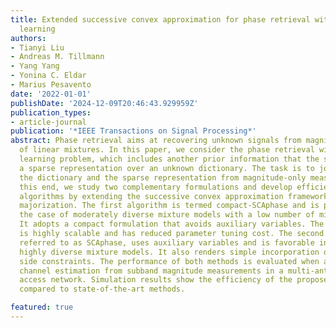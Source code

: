 ```yaml
---
title: Extended successive convex approximation for phase retrieval with dictionary
  learning
authors:
- Tianyi Liu
- Andreas M. Tillmann
- Yang Yang
- Yonina C. Eldar
- Marius Pesavento
date: '2022-01-01'
publishDate: '2024-12-09T20:46:43.929959Z'
publication_types:
- article-journal
publication: '*IEEE Transactions on Signal Processing*'
abstract: Phase retrieval aims at recovering unknown signals from magnitude measurements
  of linear mixtures. In this paper, we consider the phase retrieval with dictionary
  learning problem, which includes another prior information that the signal admits
  a sparse representation over an unknown dictionary. The task is to jointly estimate
  the dictionary and the sparse representation from magnitude-only measurements. To
  this end, we study two complementary formulations and develop efficient parallel
  algorithms by extending the successive convex approximation framework using a smooth
  majorization. The first algorithm is termed compact-SCAphase and is preferable in
  the case of moderately diverse mixture models with a low number of mixing components.
  It adopts a compact formulation that avoids auxiliary variables. The proposed algorithm
  is highly scalable and has reduced parameter tuning cost. The second algorithm,
  referred to as SCAphase, uses auxiliary variables and is favorable in the case of
  highly diverse mixture models. It also renders simple incorporation of additional
  side constraints. The performance of both methods is evaluated when applied to blind
  channel estimation from subband magnitude measurements in a multi-antenna random
  access network. Simulation results show the efficiency of the proposed techniques
  compared to state-of-the-art methods.

featured: true
---
```

